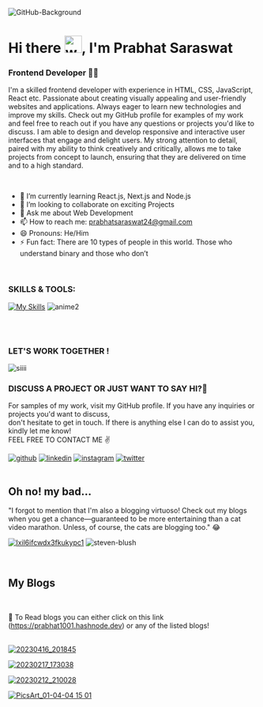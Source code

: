 
![GitHub-Background](https://user-images.githubusercontent.com/71027441/161906464-e0be095c-9aa1-4c3d-9bd6-491282406f0e.jpg)

# Hi there <img alt="wave" src="https://emojis.slackmojis.com/emojis/images/1588177020/8809/wave_hello.gif?1588177020" width="35">, I'm Prabhat Saraswat
### Frontend Developer 👨‍💻

I'm a skilled frontend developer with experience in HTML, CSS, JavaScript, React etc. Passionate about creating visually appealing and user-friendly websites and applications. Always eager to learn new technologies and improve my skills. Check out my GitHub profile for examples of my work and feel free to reach out if you have any questions or projects you'd like to discuss. I am able to design and develop responsive and interactive user interfaces that engage and delight users. My strong attention to detail, paired with my ability to think creatively and critically, allows me to take projects from concept to launch, ensuring that they are delivered on time and to a high standard. 

<br>

- 🌱 I’m currently learning React.js, Next.js and Node.js
- 👯 I’m looking to collaborate on exciting Projects
- 💬 Ask me about Web Development 
- 📫 How to reach me: prabhatsaraswat24@gmail.com 
- 😄 Pronouns: He/Him
- ⚡ Fun fact: There are 10 types of people in this world. Those who understand binary and those who don’t

<br>

### SKILLS & TOOLS:

[![My Skills](https://skillicons.dev/icons?i=html,css,js,bootstrap,react,redux,firebase,mongodb,nodejs,mysql,github,git,java,py,jquery,figma,styledcomponents,vscode,idea,linux,cpp,arduino,raspberrypi,stackoverflow,ps,discord,md&perline=9)](https://skillicons.dev)
![anime2](https://user-images.githubusercontent.com/71027441/210265061-e3fa01e3-7022-4ad3-949d-67a4bd7d3da3.gif)

<br>
<br>

<!-- ![Prabhat's GitHub stats](https://github-readme-stats.vercel.app/api?username=prabhat1001&show_icons=true&theme=github_dark) ![anime](https://user-images.githubusercontent.com/71027441/210264335-1f0a020c-423e-4280-af02-b98b98ba7e75.gif)
<br>
<br> -->



<!------------------------------------
### Hactoberfest 2022 badges 🍁

[![@prabhat1001's Holopin board](https://holopin.me/prabhat1001)](https://holopin.io/@prabhat1001)
<br>
<br>
------------------------------------->

### LET'S WORK TOGETHER !

![siiii](https://user-images.githubusercontent.com/71027441/210264558-b1d4e327-2243-4074-88bc-4a26a30a5cfe.gif) 
<br>

### DISCUSS A PROJECT OR JUST WANT TO SAY HI?🍁
For samples of my work, visit my GitHub profile. If you have any inquiries or projects you'd want to discuss,<br> 
don't hesitate to get in touch. If there is anything else I can do to assist you, kindly let me know!<br>
FEEL FREE TO CONTACT ME ✌️
<!-- Links -->

[![github](https://skillicons.dev/icons?i=github)](https://twitter.com/PrabhatSar10)
[![linkedin](https://skillicons.dev/icons?i=linkedin)](https://www.linkedin.com/in/prabhatkumarsaraswat/)
[![instagram](https://skillicons.dev/icons?i=instagram)](https://www.instagram.com/saraswat__prabhat)
[![twitter](https://skillicons.dev/icons?i=twitter)](https://twitter.com/PrabhatSar10)
<br>
<br>
## Oh no! my bad... 
"I forgot to mention that I'm also a blogging virtuoso! Check out my blogs when you get a chance—guaranteed to be more entertaining than a cat video marathon. Unless, of course, the cats are blogging too." 😂

[![lxil6ifcwdx3fkukypc1](https://user-images.githubusercontent.com/71027441/211052441-13003029-ff48-4e1d-9f66-319b2fcb7db0.png)](https://prabhat1001.hashnode.dev/) ![steven-blush](https://user-images.githubusercontent.com/71027441/211047632-789f529f-e8d9-4549-ae46-3366d90e187c.gif)

<br>

<h2> My Blogs  </h2><br>


📍 To Read blogs you can either click on this link (https://prabhat1001.hashnode.dev) or any of the listed blogs!
<br>
<br>

<!-- <h3>Latest: </h3> -->

[![20230416_201845](https://github.com/prabhat1001/prabhat1001/assets/71027441/19462141-f712-4687-82b6-1d87404b245b)](https://prabhat1001.hashnode.dev/css-flexbox-your-secret-weapon-for-stunning-websites)


<!-- Latest blog on CSS positioning property -->
[![20230217_173038](https://user-images.githubusercontent.com/71027441/220071684-07e9939e-1fa9-4148-b80b-3cefd0ac4544.png)](https://prabhat1001.hashnode.dev/css-positioning-property-all-you-need-to-know)
<!-- 
<h3>Previous: </h3> -->

<!-- Blog on future of frontend -->
[![20230212_210028](https://user-images.githubusercontent.com/71027441/218320504-80fd8642-45d2-4b29-941d-187cdee569a5.jpg)](https://prabhat1001.hashnode.dev/the-future-of-frontend-development-emerging-trends-and-technologies)

<!-- Third type -->
<!-- [![PicsArt_01-04-04 15 01](https://user-images.githubusercontent.com/71027441/211494112-80394352-ca79-4742-b112-b5976ccfbca8.png)](https://prabhat1001.hashnode.dev/all-you-need-to-know-about-the-internet-part-1) -->

<!-- Second type -->
[![PicsArt_01-04-04 15 01](https://user-images.githubusercontent.com/71027441/211489813-83962ca9-629b-4d6c-99e7-22c739c212c7.png)](https://prabhat1001.hashnode.dev/all-you-need-to-know-about-the-internet-part-1)













<!-- Here are some ideas to get you started:

- 🔭 I’m currently working on ...
- 🌱 I’m currently learning ...
- 👯 I’m looking to collaborate on ...
- 🤔 I’m looking for help with ...
- 💬 Ask me about ...
- 📫 How to reach me: ...
- 😄 Pronouns: ...
- ⚡ Fun fact: ...
-->

